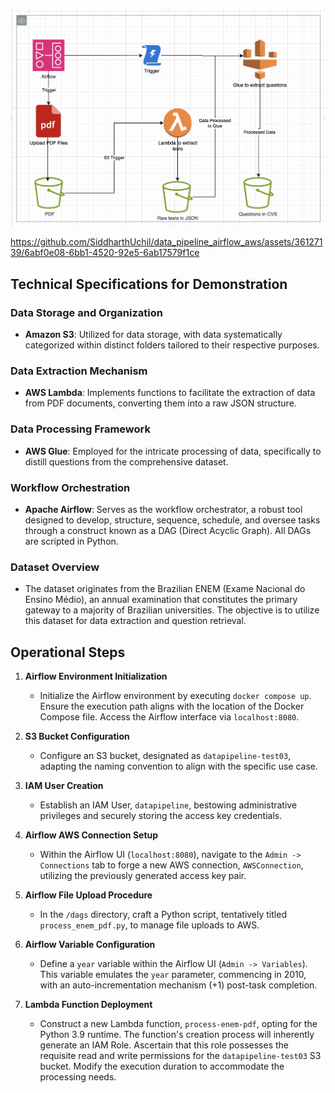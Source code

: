![AWS Data Pipeline](data_pipeline.png)


https://github.com/SiddharthUchil/data_pipeline_airflow_aws/assets/36127139/6abf0e08-6bb1-4520-92e5-6ab17579f1ce


## Technical Specifications for Demonstration

### Data Storage and Organization
- **Amazon S3**: Utilized for data storage, with data systematically categorized within distinct folders tailored to their respective purposes.

### Data Extraction Mechanism
- **AWS Lambda**: Implements functions to facilitate the extraction of data from PDF documents, converting them into a raw JSON structure.

### Data Processing Framework
- **AWS Glue**: Employed for the intricate processing of data, specifically to distill questions from the comprehensive dataset.

### Workflow Orchestration
- **Apache Airflow**: Serves as the workflow orchestrator, a robust tool designed to develop, structure, sequence, schedule, and oversee tasks through a construct known as a DAG (Direct Acyclic Graph). All DAGs are scripted in Python.

### Dataset Overview
- The dataset originates from the Brazilian ENEM (Exame Nacional do Ensino Médio), an annual examination that constitutes the primary gateway to a majority of Brazilian universities. The objective is to utilize this dataset for data extraction and question retrieval.

## Operational Steps

1. **Airflow Environment Initialization**
   - Initialize the Airflow environment by executing `docker compose up`. Ensure the execution path aligns with the location of the Docker Compose file. Access the Airflow interface via `localhost:8080`.

2. **S3 Bucket Configuration**
   - Configure an S3 bucket, designated as `datapipeline-test03`, adapting the naming convention to align with the specific use case.

3. **IAM User Creation**
   - Establish an IAM User, `datapipeline`, bestowing administrative privileges and securely storing the access key credentials.

4. **Airflow AWS Connection Setup**
   - Within the Airflow UI (`localhost:8080`), navigate to the `Admin -> Connections` tab to forge a new AWS connection, `AWSConnection`, utilizing the previously generated access key pair.

5. **Airflow File Upload Procedure**
   - In the `/dags` directory, craft a Python script, tentatively titled `process_enem_pdf.py`, to manage file uploads to AWS.

6. **Airflow Variable Configuration**
   - Define a `year` variable within the Airflow UI (`Admin -> Variables`). This variable emulates the `year` parameter, commencing in 2010, with an auto-incrementation mechanism (+1) post-task completion.

7. **Lambda Function Deployment**
   - Construct a new Lambda function, `process-enem-pdf`, opting for the Python 3.9 runtime. The function's creation process will inherently generate an IAM Role. Ascertain that this role possesses the requisite read and write permissions for the `datapipeline-test03` S3 bucket. Modify the execution duration to accommodate the processing needs.

